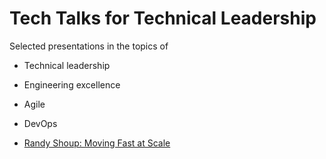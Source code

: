 # Tech Talks for Technical Leadership


Selected presentations in the topics of

* Technical leadership
* Engineering excellence
* Agile
* DevOps


* [Randy Shoup: Moving Fast at Scale](moving-fast-at-scale)

